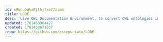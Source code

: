 ```yaml
---
id: w9unuoqka8jtbjfxe77zlmm
title: LODE
desc: 'Live OWL Documentation Environment, to convert OWL ontologies into HTML human-readable pages. '
updated: 1701468964427
created: 1701468671037
repo: https://github.com/essepuntato/LODE
---
```

